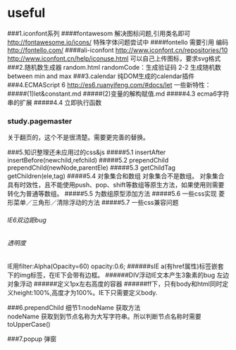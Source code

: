 # useful
###1.iconfont系列
####fontawesom 
解决图标问题,引用类名即可
http://fontawesome.io/icons/
特殊字体问题尝试中
####fontello
需要引用 编码
http://fontello.com/
####ali-iconfont
http://www.iconfont.cn/repositories/10
http://www.iconfont.cn/help/iconuse.html
可以自己上传图标，要求svg格式
###2.随机数生成器 random.html
randomCode：生成验证码
2-2 生成随机数 between min and max
###3.calendar
纯DOM生成的calendar插件
###4.ECMAScript 6
http://es6.ruanyifeng.com/#docs/let
一些新特性：
#####(1)let&constant.md
#####(2)变量的解构赋值.md
#####4.3 ecma6字符串的扩展
#####4.4 立即执行函数

### study.pagemaster
关于翻页的，这个不是很清楚。需要更完善的替换。

###5.知识整理还未应用过的css&js
#####5.1 insertAfter
insertBefore(newchild,refchild)
#####5.2 prependChild
prependChild(newNode,parentEle)
#####5.3 getChildTag
getChildren(ele,tag)
#####5.4 对象集合和数组
对象集合不是数组。
对象集合具有时效性，且不能使用push、pop、shift等数组等原生方法，如果使用则需要转化为普通等数组。
#####5.5 为数组原型添加方法
#####5.6 一些css实现
菱形菜单／三角形／清除浮动的方法
#####5.7 一些css兼容问题
###### IE6双边距bug
###### 透明度
IE用filter:Alpha(Opacity=60)
opacity:0.6;
######sIE  a(有href属性)标签嵌套下的img标签，在IE下会带有边框。
######DIV浮动IE文本产生3象素的bug 左边对象浮动
######定义1px左右高度的容器
######ff下，只有body和html同时定义height:100%,高度才为100%。IE下只需要定义body.

###6.prependChild
细节1:nodeName 获取方法  
nodeName 获取到到节点名称为大写字符串。所以判断节点名称时需要 toUpperCase()

###7.popup
弹窗

